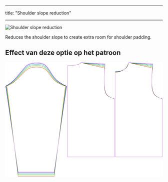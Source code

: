 - - -
title: "Shoulder slope reduction"
- - -

![Shoulder slope reduction](./shoulderslopereduction.svg)

Reduces the shoulder slope to create extra room for shoulder padding.

## Effect van deze optie op het patroon

![This image shows the effect of this option by superimposing several variants that have a different value for this option](brian_shoulderslopereduction_sample.svg "Effect of this option on the pattern")
